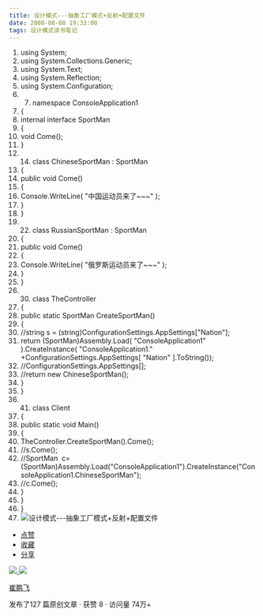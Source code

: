 ```yaml
---
title: 设计模式---抽象工厂模式+反射+配置文件
date: 2008-08-08 19:33:00
tags: 设计模式读书笔记
---
```

  1. using  System; 
  2. using  System.Collections.Generic; 
  3. using  System.Text; 
  4. using  System.Reflection; 
  5. using  System.Configuration; 
  6.   7. namespace  ConsoleApplication1 
  8. { 
  9. internal  interface  SportMan 
  10. { 
  11. void  Come(); 
  12. } 
  13.   14. class  ChineseSportMan : SportMan 
  15. { 
  16. public  void  Come() 
  17. { 
  18. Console.WriteLine(  "中国运动员来了~~~"  ); 
  19. } 
  20. } 
  21.   22. class  RussianSportMan : SportMan 
  23. { 
  24. public  void  Come() 
  25. { 
  26. Console.WriteLine(  "俄罗斯运动员来了~~~"  ); 
  27. } 
  28. } 
  29.   30. class  TheController 
  31. { 
  32. public  static  SportMan CreateSportMan() 
  33. { 
  34. //string s = (string)ConfigurationSettings.AppSettings["Nation"]; 
  35. return  (SportMan)Assembly.Load(  "ConsoleApplication1"  ).CreateInstance(  "ConsoleApplication1."  +ConfigurationSettings.AppSettings[  "Nation"  ].ToString()); 
  36. //ConfigurationSettings.AppSettings[]; 
  37. //return new ChineseSportMan(); 
  38. } 
  39. } 
  40.   41. class  Client 
  42. { 
  43. public  static  void  Main() 
  44. { 
  45. TheController.CreateSportMan().Come(); 
  46. //s.Come(); 
  47. //SportMan  c=(SportMan)Assembly.Load("ConsoleApplication1").CreateInstance("ConsoleApplication1.ChineseSportMan"); 
  48. //c.Come(); 
  49. } 
  50. } 
  51. } 
  52. ![设计模式---抽象工厂模式+反射+配置文件](https://p-blog.csdn.net/images/p_blog_csdn_net/cuipengfei1/EntryImages/20080808/ClassDiagram1.jpg)

  * [ 点赞  ](javascript:;)
  * [ 收藏  ](javascript:;)
  * [ 分享 ](javascript:;)

[ ![](https://profile.csdnimg.cn/5/2/5/3_cuipengfei1)
![](https://g.csdnimg.cn/static/user-reg-year/1x/11.png)
](https://blog.csdn.net/cuipengfei1)

[ 崔鹏飞 ](https://blog.csdn.net/cuipengfei1)

发布了127 篇原创文章  ·  获赞 8  ·  访问量 74万+

